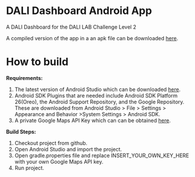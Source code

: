 

# DALI Dashboard Android App
A DALI Dashboard for the DALI LAB Challenge Level 2

A compiled version of the app in a an apk file can be downloaded [here](https://github.com/AleMunt/DALI-Dashboard-Android-App/raw/master/app/release/app-release.apk).

# How to build
**Requirements:**
 1. The latest version of Android Studio which can be downloaded [here](https://developer.android.com/studio/index.html#win-bundle).
 2. Android SDK Plugins that are needed include Android SDK Platform 26(Oreo), the Android Support Repository, and the Google Repository. These are downloaded from Android Studio > File > Settings > Appearance and Behavior >System Settings > Android SDK.
 3. A private Google Maps API Key which can can be obtained [here](https://developers.google.com/maps/documentation/android-api/signup).

**Build Steps:**
 1. Checkout project from github.
 2. Open Android Studio and import the project.
 3. Open gradle.properties file and replace INSERT_YOUR_OWN_KEY_HERE with your own Google Maps API key.
 4. Run project.
